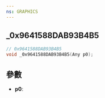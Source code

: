 ```yaml
---
ns: GRAPHICS
---
```

## _0x9641588DAB93B4B5

```c
// 0x9641588DAB93B4B5
void _0x9641588DAB93B4B5(Any p0);
```


## 參數
* **p0**: 

